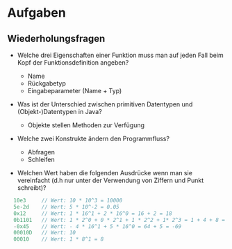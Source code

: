 # Aufgaben

## Wiederholungsfragen

- Welche drei Eigenschaften einer Funktion muss man auf jeden Fall beim Kopf der Funktionsdefinition angeben?

  - Name
  - Rückgabetyp
  - Eingabeparameter (Name + Typ)

-  Was ist der Unterschied zwischen primitiven Datentypen und (Objekt-)Datentypen in Java?

   - Objekte stellen Methoden zur Verfügung

- Welche zwei Konstrukte ändern den Programmfluss?

  - Abfragen
  - Schleifen

- Welchen Wert haben die folgenden Ausdrücke wenn man sie vereinfacht (d.h nur unter der Verwendung von Ziffern und Punkt schreibt)?

```java
  10e3     // Wert: 10 * 10^3 = 10000
  5e-2d    // Wert: 5 * 10^-2 = 0.05
  0x12     // Wert: 1 * 16^1 + 2 * 16^0 = 16 + 2 = 18
  0b1101   // Wert: 1 * 2^0 + 0 * 2^1 + 1 * 2^2 + 1* 2^3 = 1 + 4 + 8 = 13
  -0x45    // Wert: - 4 * 16^1 + 5 * 16^0 = 64 + 5 = -69
  00010D   // Wert: 10
  00010    // Wert: 1 * 8^1 = 8
```
